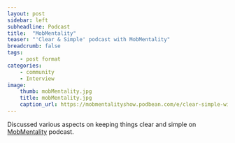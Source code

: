 ```yaml
---
layout: post
sidebar: left
subheadline: Podcast
title:  "MobMentality"
teaser: "'Clear & Simple' podcast with MobMentality"
breadcrumb: false
tags:
    - post format
categories:
    - community
    - Interview
image:
    thumb: mobMentality.jpg
    title: mobMentality.jpg
    caption_url: https://mobmentalityshow.podbean.com/e/clear-simple-with-dustin-thostenson/
---
```

Discussed various aspects on keeping things clear and simple on <a href="https://that.us/activities/nIO31FvXD0ppdMQkIbny" target='new'>MobMentality</a> podcast.
